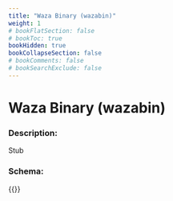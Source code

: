 ```yaml
---
title: "Waza Binary (wazabin)"
weight: 1
# bookFlatSection: false
# bookToc: true
bookHidden: true
bookCollapseSection: false
# bookComments: false
# bookSearchExclude: false
---
```

# Waza Binary (wazabin)

### Description:

Stub

### Schema:

{{<github repo="pkZukan/PokeDocs" file="/LA/Flatbuffers/PokemonLib/wbin.fbs" lang="ts">}}